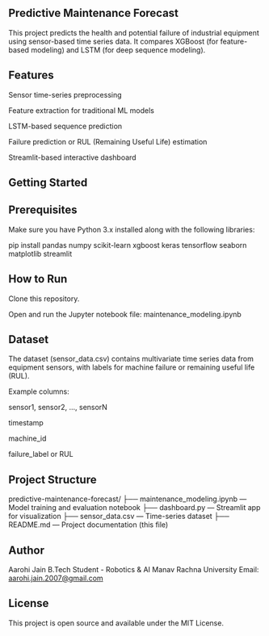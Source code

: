 ## Predictive Maintenance Forecast

This project predicts the health and potential failure of industrial equipment using sensor-based time series data. It compares XGBoost (for feature-based modeling) and LSTM (for deep sequence modeling).

## Features

Sensor time-series preprocessing

Feature extraction for traditional ML models

LSTM-based sequence prediction

Failure prediction or RUL (Remaining Useful Life) estimation

Streamlit-based interactive dashboard

## Getting Started

## Prerequisites

Make sure you have Python 3.x installed along with the following libraries:

pip install pandas numpy scikit-learn xgboost keras tensorflow seaborn matplotlib streamlit

## How to Run

Clone this repository.

Open and run the Jupyter notebook file:
maintenance_modeling.ipynb


## Dataset

The dataset (sensor_data.csv) contains multivariate time series data from equipment sensors, with labels for machine failure or remaining useful life (RUL).

Example columns:

sensor1, sensor2, ..., sensorN

timestamp

machine_id

failure_label or RUL

## Project Structure

predictive-maintenance-forecast/
├── maintenance_modeling.ipynb — Model training and evaluation notebook
├── dashboard.py — Streamlit app for visualization
├── sensor_data.csv — Time-series dataset
├── README.md — Project documentation (this file)

## Author

Aarohi Jain
B.Tech Student - Robotics & AI
Manav Rachna University
Email: aarohi.jain.2007@gmail.com

## License
This project is open source and available under the MIT License.
